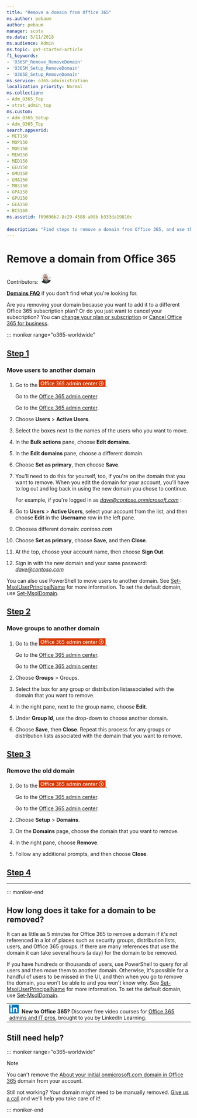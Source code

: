 ```yaml
---
title: "Remove a domain from Office 365"
ms.author: pebaum
author: pebaum
manager: scotv
ms.date: 5/11/2018
ms.audience: Admin
ms.topic: get-started-article
f1_keywords:
- 'O365P_Remove_RemoveDomain'
- 'O365M_Setup_RemoveDomain'
- 'O365E_Setup_RemoveDomain'
ms.service: o365-administration
localization_priority: Normal
ms.collection:
- Adm_O365_Top
- strat_admin_top
ms.custom:
- Adm_O365_Setup
- Adm_O365_Top
search.appverid:
- MET150
- MOP150
- MOE150
- MEW150
- MED150
- GEU150
- GMU150
- GMA150
- MBS150
- GPA150
- GPU150
- GEA150
- BCS160
ms.assetid: f09696b2-8c29-4588-a08b-b333da19810c

description: "Find steps to remove a domain from Office 365, and use this checklist to make sure you're ready to remove the domain first. You can't remove the initial domain that came with Office 365. "
---
```


# Remove a domain from Office 365

Contributors: [![Peter Baumgartner](../media/e70dc696-c5f8-4717-a48b-9087431503e7.png)](https://go.microsoft.com/fwlink/?linkid=847121)
  
 **[Domains FAQ](https://support.office.com/article/1272bad0-4bd4-4796-8005-67d6fb3afc5a)** if you don't find what you're looking for. 
  
Are you removing your domain because you want to add it to a different Office 365 subscription plan? Or do you just want to cancel your subscription? You can [change your plan or subscription](../billing/switch-to-a-different-plan.md) or [Cancel Office 365 for business](https://support.office.com/article/b1bc0bef-4608-4601-813a-cdd9f746709a).
  
::: moniker range="o365-worldwide"

## [Step 1](#tab/)
  
### Move users to another domain

1. Go to the [![Click here to go to the Office 365 admin center.](../media/e00ba917-c3fb-4173-b344-43eb5c7eeb15.png)](https://portal.office.com/adminportal/home).
    
    Go to the [Office 365 admin center](https://portal.office.de/adminportal/home).
    
    Go to the [Office 365 admin center](https://login.partner.microsoftonline.cn).
    
2. Choose **Users** > **Active Users**.
    
3. Select the boxes next to the names of the users who you want to move.
    
4. In the **Bulk actions** pane, choose **Edit domains**.
    
5. In the **Edit domains** pane, choose a different domain. 
    
6. Choose **Set as primary**, then choose **Save**.
    
7. You'll need to do this for yourself, too, if you're on the domain that you want to remove. When you edit the domain for your account, you'll have to log out and log back in using the new domain you chose to continue.
    
    For example, if you're logged in as  *dave@contoso.onmicrosoft.com*  : 
    
1. Go to **Users** > **Active Users**, select your account from the list, and then choose **Edit** in the **Username** row in the left pane. 
    
2. Choosea different domain:  *contoso.com* 
    
3. Choose **Set as primary**, choose **Save**, and then **Close**.
    
4. At the top, choose your account name, then choose **Sign Out**.
    
5. Sign in with the new domain and your same password:  *dave@contoso.com* 
    
You can also use PowerShell to move users to another domain. See [Set-MsolUserPrincipalName](https://docs.microsoft.com/en-us/powershell/module/msonline/set-msoluserprincipalname?view=azureadps-1.0) for more information. To set the default domain, use [Set-MsolDomain](https://docs.microsoft.com/en-us/powershell/module/msonline/set-msoldomain?view=azureadps-1.0).
  
## [Step 2](#tab/)
  
### Move groups to another domain

1. Go to the [![Click here to go to the Office 365 admin center.](../media/e00ba917-c3fb-4173-b344-43eb5c7eeb15.png)](https://portal.office.com/adminportal/home).
    
    Go to the [Office 365 admin center](https://portal.office.de/adminportal/home).
    
    Go to the [Office 365 admin center](https://login.partner.microsoftonline.cn).
    
2. Choose **Groups** > Groups. 
    
3. Select the box for any group or distribution listassociated with the domain that you want to remove.
    
4. In the right pane, next to the group name, choose **Edit**.
    
5. Under **Group Id**, use the drop-down to choose another domain.
    
6. Choose **Save**, then **Close**. Repeat this process for any groups or distribution lists associated with the domain that you want to remove.
    
## [Step 3](#tab/)
  
### Remove the old domain

1. Go to the [![Click here to go to the Office 365 admin center.](../media/e00ba917-c3fb-4173-b344-43eb5c7eeb15.png)](https://portal.office.com/adminportal/home).
    
    Go to the [Office 365 admin center](https://portal.office.de/adminportal/home).
    
    Go to the [Office 365 admin center](https://login.partner.microsoftonline.cn).
    
2. Choose **Setup** > **Domains**.
    
3. On the **Domains** page, choose the domain that you want to remove. 
    
4. In the right pane, choose **Remove**.
    
5. Follow any additional prompts, and then choose **Close**.
    
## [Step 4](#tab/)
  
---

::: moniker-end

## How long does it take for a domain to be removed?

It can as little as 5 minutes for Office 365 to remove a domain if it's not referenced in a lot of places such as security groups, distribution lists, users, and Office 365 groups. If there are many references that use the domain it can take several hours (a day) for the domain to be removed.
  
If you have hundreds or thousands of users, use PowerShell to query for all users and then move them to another domain. Otherwise, it's possible for a handful of users to be missed in the UI, and then when you go to remove the domain, you won't be able to and you won't know why. See [Set-MsolUserPrincipalName](https://docs.microsoft.com/en-us/powershell/module/msonline/set-msoluserprincipalname?view=azureadps-1.0) for more information. To set the default domain, use [Set-MsolDomain](https://docs.microsoft.com/en-us/powershell/module/msonline/set-msoldomain?view=azureadps-1.0).
  
||
|:-----|
|![The short icon for LinkedIn Learning.](../media/7e5cb7c8-dc66-4c9a-a16d-a30f10a970bd.png) **New to Office 365?**         Discover free video courses for [Office 365 admins and IT pros](68cc9b95-0bdc-491e-a81f-ee70b3ec63c5.md), brought to you by LinkedIn Learning. |
   
## Still need help?

::: moniker range="o365-worldwide"

> [!NOTE]
> You can't remove the [About your initial onmicrosoft.com domain in Office 365](https://support.office.com/article/b9fc3018-8844-43f3-8db1-1b3a8e9cfd5a) domain from your account. 
  
Still not working? Your domain might need to be manually removed. [Give us a call](../support/contact-support-for-business-products.md) and we'll help you take care of it! 
  
::: moniker-end

